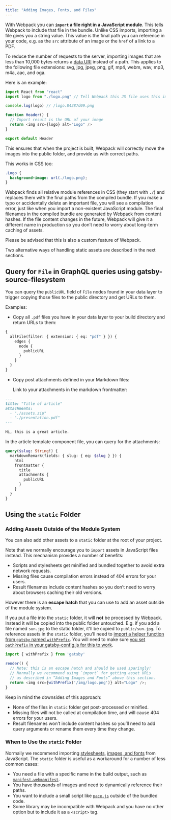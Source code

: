```yaml
---
title: "Adding Images, Fonts, and Files"
---
```


With Webpack you can **`import` a file right in a JavaScript module**. This
tells Webpack to include that file in the bundle. Unlike CSS imports, importing
a file gives you a string value. This value is the final path you can reference
in your code, e.g. as the `src` attribute of an image or the `href` of a link to
a PDF.

To reduce the number of requests to the server, importing images that are less
than 10,000 bytes returns a
[data URI](https://developer.mozilla.org/en-US/docs/Web/HTTP/Basics_of_HTTP/Data_URIs)
instead of a path. This applies to the following file extensions: svg, jpg,
jpeg, png, gif, mp4, webm, wav, mp3, m4a, aac, and oga.

Here is an example:

```js
import React from "react"
import logo from "./logo.png" // Tell Webpack this JS file uses this image

console.log(logo) // /logo.84287d09.png

function Header() {
  // Import result is the URL of your image
  return <img src={logo} alt="Logo" />
}

export default Header
```

This ensures that when the project is built, Webpack will correctly move the
images into the public folder, and provide us with correct paths.

This works in CSS too:

```css
.Logo {
  background-image: url(./logo.png);
}
```

Webpack finds all relative module references in CSS (they start with `./`) and
replaces them with the final paths from the compiled bundle. If you make a typo
or accidentally delete an important file, you will see a compilation error, just
like when you import a non-existent JavaScript module. The final filenames in
the compiled bundle are generated by Webpack from content hashes. If the file
content changes in the future, Webpack will give it a different name in
production so you don’t need to worry about long-term caching of assets.

Please be advised that this is also a custom feature of Webpack.

Two alternative ways of handling static assets are described in the next sections.

## Query for `File` in GraphQL queries using gatsby-source-filesystem

You can query the `publicURL` field of `File` nodes found in your data layer to trigger copying those files to the public directory and get URLs to them.

Examples:

- Copy all `.pdf` files you have in your data layer to your build directory and return URLs to them:

```graphql
{
  allFile(filter: { extension: { eq: "pdf" } }) {
    edges {
      node {
        publicURL
      }
    }
  }
}
```

- Copy post attachments defined in your Markdown files:

  Link to your attachments in the markdown frontmatter:

```markdown
---
title: "Title of article"
attachments:
  - "./assets.zip"
  - "./presentation.pdf"
---

Hi, this is a great article.
```

In the article template component file, you can query for the attachments:

```graphql
query($slug: String!) {
  markdownRemark(fields: { slug: { eq: $slug } }) {
    html
    frontmatter {
      title
      attachments {
        publicURL
      }
    }
  }
}
```

## Using the `static` Folder

### Adding Assets Outside of the Module System

You can also add other assets to a `static` folder at the root of your project.

Note that we normally encourage you to `import` assets in JavaScript files
instead. This mechanism provides a number of benefits:

- Scripts and stylesheets get minified and bundled together to avoid extra
  network requests.
- Missing files cause compilation errors instead of 404 errors for your users.
- Result filenames include content hashes so you don’t need to worry about
  browsers caching their old versions.

However there is an **escape hatch** that you can use to add an asset outside of
the module system.

If you put a file into the `static` folder, it will **not** be processed by
Webpack. Instead it will be copied into the public folder untouched. E.g. if you
add a file named `sun.jpg` to the static folder, it'll be copied to
`public/sun.jpg`. To reference assets in the `static` folder, you'll need to
[import a helper function from `gatsby` named `withPrefix`](/packages/gatsby/#prefixed-paths-helper).
You will need to make sure
[you set `pathPrefix` in your gatsby-config.js for this to work](/docs/path-prefix/).

```js
import { withPrefix } from 'gatsby'

render() {
  // Note: this is an escape hatch and should be used sparingly!
  // Normally we recommend using `import` for getting asset URLs
  // as described in “Adding Images and Fonts” above this section.
  return <img src={withPrefix('/img/logo.png')} alt="Logo" />;
}
```

Keep in mind the downsides of this approach:

- None of the files in `static` folder get post-processed or minified.
- Missing files will not be called at compilation time, and will cause 404
  errors for your users.
- Result filenames won’t include content hashes so you’ll need to add query
  arguments or rename them every time they change.

### When to Use the `static` Folder

Normally we recommend importing [stylesheets](#adding-a-stylesheet),
[images, and fonts](#adding-images-and-fonts) from JavaScript. The `static`
folder is useful as a workaround for a number of less common cases:

- You need a file with a specific name in the build output, such as
  [`manifest.webmanifest`](https://developer.mozilla.org/en-US/docs/Web/Manifest).
- You have thousands of images and need to dynamically reference their paths.
- You want to include a small script like
  [`pace.js`](http://github.hubspot.com/pace/docs/welcome/) outside of the
  bundled code.
- Some library may be incompatible with Webpack and you have no other option but
  to include it as a `<script>` tag.
